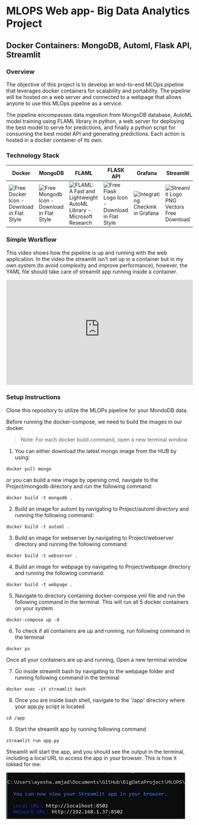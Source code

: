 # MLOPS Web app- Big Data Analytics Project

## Docker Containers: MongoDB, Automl, Flask API, Streamlit

### Overview

The objective of this project is to develop an end-to-end MLOps pipeline that leverages docker containers for scalability and portability.
The pipeline will be hosted on a web server and connected to a webpage that allows anyone to use this MLOps pipeline as a service.

The pipeline encompasses data ingestion from MongoDB database, AutoML model training using FLAML library in python, a web server for deploying the best model to serve for predictions, and finally a python script for consuming the best model API and generating predictions. Each action is hosted in a docker container of its own.

### Technology Stack

| Docker                                                       | MongoDB                                                      | FLAML                                                        | FLASK  API                                                   | Grafana                                                      | Streamlit                                                    |
| ------------------------------------------------------------ | ------------------------------------------------------------ | ------------------------------------------------------------ | ------------------------------------------------------------ | ------------------------------------------------------------ | ------------------------------------------------------------ |
| ![Free Docker Icon - Download in Flat Style](https://cdn.iconscout.com/icon/free/png-256/free-docker-226091.png) | ![Free Mongodb Icon - Download in Flat Style](https://cdn.iconscout.com/icon/free/png-256/free-mongodb-5-1175140.png) | ![FLAML: A Fast and Lightweight AutoML Library - Microsoft Research](https://www.microsoft.com/en-us/research/uploads/prod/2020/02/flaml.png) | ![Free Flask Logo Icon - Download in Flat Style](https://cdn.iconscout.com/icon/free/png-256/free-flask-51-285137.png?f=webp) | ![Integrating Checkmk in Grafana](https://docs.checkmk.com/latest/images/grafana_logo.png) | ![Streamlit Logo PNG Vectors Free Download](https://seeklogo.com/images/S/streamlit-logo-B405F7E2FC-seeklogo.com.png) |

### Simple Workflow

This video shows how the pipeline is up and running with the web application. In the video the streamlit isn't set up in a container but in my own system (to avoid complexity and improve performance), however, the YAML file should take care of streamlit app running inside a container. 

<div style="max-width: 1280px"><div style="position: relative; padding-bottom: 56.25%; height: 0; overflow: hidden;"><iframe src="https://asterasoftware-my.sharepoint.com/personal/ayesha_amjad_astera_com/_layouts/15/embed.aspx?UniqueId=4e5c9db2-16b1-4088-952c-0473c020efbc&embed=%7B%22ust%22%3Atrue%2C%22hv%22%3A%22CopyEmbedCode%22%7D&referrer=StreamWebApp&referrerScenario=EmbedDialog.Create" width="1280" height="720" frameborder="0" scrolling="no" allowfullscreen title="BDAProject-AyeshaAmjad-20230607_232516-Meeting Recording.mp4" style="border:none; position: absolute; top: 0; left: 0; right: 0; bottom: 0; height: 100%; max-width: 100%;"></iframe></div></div>

### Setup Instructions

Clone this repository to utilize the MLOPs pipeline for your MondoDB data. 

Before running the docker-compose, we need to build the images in our docker. 

> Note: For each docker build command, open a new terminal window

1. You can either download the latest mongo image from the HUB by using:

```
docker pull mongo
```

or you can build a new image by opening cmd, navigate to the Project/mongodb directory and run the following command:

```
docker build -t mongodb .
```

2. Build an image for automl by navigating to Project/automl directory and running the following command:

```
docker build -t automl .
```

3. Build an image for webserver by navigating to Project/webserver directory and running the following command:

```
docker build -t webserver .
```

4. Build an image for webpage by navigating to Project/webpage directory and running the following command:

```
docker build -t webpage .
```

5. Navigate to directory containing docker-compose.yml file and run the following command in the terminal. This will run all 5 docker containers on your system. 

```
docker-compose up -d
```

6. To check if all containers are up and running, run following command in the terminal

```
docker ps
```



Once all your containers are up and running, Open a new terminal window 

7. Go inside streamlit bash by navigating to the webpage folder and running following command in the terminal

```
docker exec -it streamlit bash
```

8. Once you are inside bash shell, navigate to the '/app' directory where your app.py script is located

```
cd /app
```

9. Start the streamlit app by running following command 

```
streamlit run app.py
```

Streamlit will start the app, and you should see the output in the terminal, including a local URL to access the app in your browser. This is how it lokked for me:

![image-20230605013744047](README.assets/image-20230605013744047.png)